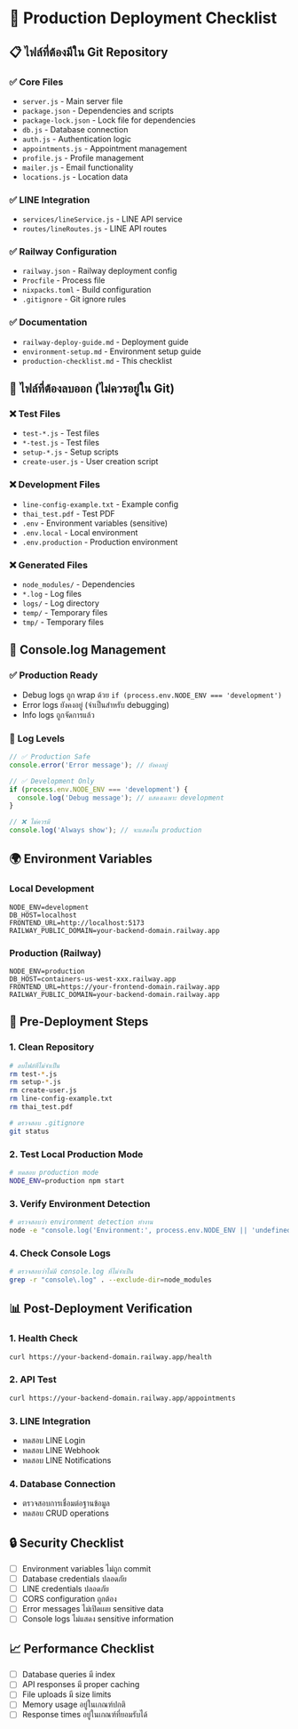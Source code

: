 # 🚀 Production Deployment Checklist

## 📋 ไฟล์ที่ต้องมีใน Git Repository

### ✅ **Core Files**
- `server.js` - Main server file
- `package.json` - Dependencies and scripts
- `package-lock.json` - Lock file for dependencies
- `db.js` - Database connection
- `auth.js` - Authentication logic
- `appointments.js` - Appointment management
- `profile.js` - Profile management
- `mailer.js` - Email functionality
- `locations.js` - Location data

### ✅ **LINE Integration**
- `services/lineService.js` - LINE API service
- `routes/lineRoutes.js` - LINE API routes

### ✅ **Railway Configuration**
- `railway.json` - Railway deployment config
- `Procfile` - Process file
- `nixpacks.toml` - Build configuration
- `.gitignore` - Git ignore rules

### ✅ **Documentation**
- `railway-deploy-guide.md` - Deployment guide
- `environment-setup.md` - Environment setup guide
- `production-checklist.md` - This checklist

## 🚫 ไฟล์ที่ต้องลบออก (ไม่ควรอยู่ใน Git)

### ❌ **Test Files**
- `test-*.js` - Test files
- `*-test.js` - Test files
- `setup-*.js` - Setup scripts
- `create-user.js` - User creation script

### ❌ **Development Files**
- `line-config-example.txt` - Example config
- `thai_test.pdf` - Test PDF
- `.env` - Environment variables (sensitive)
- `.env.local` - Local environment
- `.env.production` - Production environment

### ❌ **Generated Files**
- `node_modules/` - Dependencies
- `*.log` - Log files
- `logs/` - Log directory
- `temp/` - Temporary files
- `tmp/` - Temporary files

## 🔧 Console.log Management

### ✅ **Production Ready**
- Debug logs ถูก wrap ด้วย `if (process.env.NODE_ENV === 'development')`
- Error logs ยังคงอยู่ (จำเป็นสำหรับ debugging)
- Info logs ถูกจัดการแล้ว

### 📝 **Log Levels**
```javascript
// ✅ Production Safe
console.error('Error message'); // ยังคงอยู่

// ✅ Development Only
if (process.env.NODE_ENV === 'development') {
  console.log('Debug message'); // แสดงเฉพาะ development
}

// ❌ ไม่ควรมี
console.log('Always show'); // จะแสดงใน production
```

## 🌍 Environment Variables

### **Local Development**
```env
NODE_ENV=development
DB_HOST=localhost
FRONTEND_URL=http://localhost:5173
RAILWAY_PUBLIC_DOMAIN=your-backend-domain.railway.app
```

### **Production (Railway)**
```env
NODE_ENV=production
DB_HOST=containers-us-west-xxx.railway.app
FRONTEND_URL=https://your-frontend-domain.railway.app
RAILWAY_PUBLIC_DOMAIN=your-backend-domain.railway.app
```

## 🚀 Pre-Deployment Steps

### 1. **Clean Repository**
```bash
# ลบไฟล์ที่ไม่จำเป็น
rm test-*.js
rm setup-*.js
rm create-user.js
rm line-config-example.txt
rm thai_test.pdf

# ตรวจสอบ .gitignore
git status
```

### 2. **Test Local Production Mode**
```bash
# ทดสอบ production mode
NODE_ENV=production npm start
```

### 3. **Verify Environment Detection**
```bash
# ตรวจสอบว่า environment detection ทำงาน
node -e "console.log('Environment:', process.env.NODE_ENV || 'undefined')"
```

### 4. **Check Console Logs**
```bash
# ตรวจสอบว่าไม่มี console.log ที่ไม่จำเป็น
grep -r "console\.log" . --exclude-dir=node_modules
```

## 📊 Post-Deployment Verification

### 1. **Health Check**
```bash
curl https://your-backend-domain.railway.app/health
```

### 2. **API Test**
```bash
curl https://your-backend-domain.railway.app/appointments
```

### 3. **LINE Integration**
- ทดสอบ LINE Login
- ทดสอบ LINE Webhook
- ทดสอบ LINE Notifications

### 4. **Database Connection**
- ตรวจสอบการเชื่อมต่อฐานข้อมูล
- ทดสอบ CRUD operations

## 🔒 Security Checklist

- [ ] Environment variables ไม่ถูก commit
- [ ] Database credentials ปลอดภัย
- [ ] LINE credentials ปลอดภัย
- [ ] CORS configuration ถูกต้อง
- [ ] Error messages ไม่เปิดเผย sensitive data
- [ ] Console logs ไม่แสดง sensitive information

## 📈 Performance Checklist

- [ ] Database queries มี index
- [ ] API responses มี proper caching
- [ ] File uploads มี size limits
- [ ] Memory usage อยู่ในเกณฑ์ปกติ
- [ ] Response times อยู่ในเกณฑ์ที่ยอมรับได้
